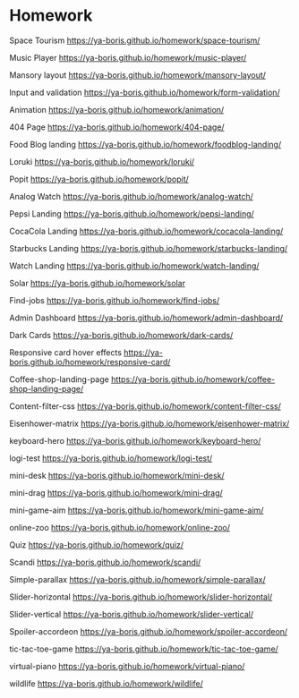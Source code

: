 # Homework

Space Tourism
https://ya-boris.github.io/homework/space-tourism/

Music Player
https://ya-boris.github.io/homework/music-player/

Mansory layout
https://ya-boris.github.io/homework/mansory-layout/

Input and validation
https://ya-boris.github.io/homework/form-validation/

Animation
https://ya-boris.github.io/homework/animation/

404 Page
https://ya-boris.github.io/homework/404-page/

Food Blog landing
https://ya-boris.github.io/homework/foodblog-landing/

Loruki
https://ya-boris.github.io/homework/loruki/

Popit
https://ya-boris.github.io/homework/popit/

Analog Watch
https://ya-boris.github.io/homework/analog-watch/

Pepsi Landing
https://ya-boris.github.io/homework/pepsi-landing/

CocaCola Landing
https://ya-boris.github.io/homework/cocacola-landing/

Starbucks Landing
https://ya-boris.github.io/homework/starbucks-landing/

Watch Landing
https://ya-boris.github.io/homework/watch-landing/

Solar
https://ya-boris.github.io/homework/solar

Find-jobs
https://ya-boris.github.io/homework/find-jobs/

Admin Dashboard
https://ya-boris.github.io/homework/admin-dashboard/

Dark Cards
https://ya-boris.github.io/homework/dark-cards/

Responsive card hover effects
https://ya-boris.github.io/homework/responsive-card/

Coffee-shop-landing-page
https://ya-boris.github.io/homework/coffee-shop-landing-page/

Content-filter-css
https://ya-boris.github.io/homework/content-filter-css/

Eisenhower-matrix
https://ya-boris.github.io/homework/eisenhower-matrix/

keyboard-hero
https://ya-boris.github.io/homework/keyboard-hero/

logi-test
https://ya-boris.github.io/homework/logi-test/

mini-desk
https://ya-boris.github.io/homework/mini-desk/

mini-drag
https://ya-boris.github.io/homework/mini-drag/

mini-game-aim
https://ya-boris.github.io/homework/mini-game-aim/

online-zoo
https://ya-boris.github.io/homework/online-zoo/

Quiz
https://ya-boris.github.io/homework/quiz/

Scandi
https://ya-boris.github.io/homework/scandi/

Simple-parallax
https://ya-boris.github.io/homework/simple-parallax/

Slider-horizontal
https://ya-boris.github.io/homework/slider-horizontal/

Slider-vertical
https://ya-boris.github.io/homework/slider-vertical/

Spoiler-accordeon
https://ya-boris.github.io/homework/spoiler-accordeon/

tic-tac-toe-game
https://ya-boris.github.io/homework/tic-tac-toe-game/

virtual-piano
https://ya-boris.github.io/homework/virtual-piano/

wildlife
https://ya-boris.github.io/homework/wildlife/
